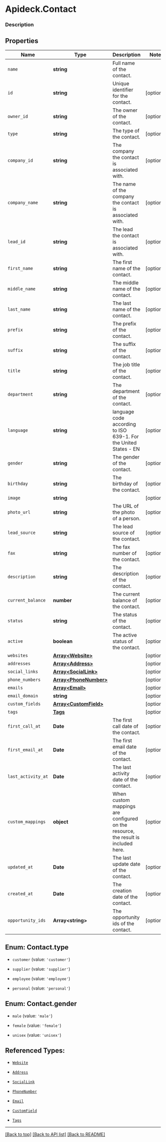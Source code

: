 # Apideck.Contact

### Description

## Properties
Name | Type | Description | Notes
------------ | ------------- | ------------- | -------------
`name` | **string** | Full name of the contact. | 
`id` | **string** | Unique identifier for the contact. | [optional] 
`owner_id` | **string** | The owner of the contact. | [optional] 
`type` | **string** | The type of the contact. | [optional] 
`company_id` | **string** | The company the contact is associated with. | [optional] 
`company_name` | **string** | The name of the company the contact is associated with. | [optional] 
`lead_id` | **string** | The lead the contact is associated with. | [optional] 
`first_name` | **string** | The first name of the contact. | [optional] 
`middle_name` | **string** | The middle name of the contact. | [optional] 
`last_name` | **string** | The last name of the contact. | [optional] 
`prefix` | **string** | The prefix of the contact. | [optional] 
`suffix` | **string** | The suffix of the contact. | [optional] 
`title` | **string** | The job title of the contact. | [optional] 
`department` | **string** | The department of the contact. | [optional] 
`language` | **string** | language code according to ISO 639-1. For the United States - EN | [optional] 
`gender` | **string** | The gender of the contact. | [optional] 
`birthday` | **string** | The birthday of the contact. | [optional] 
`image` | **string** |  | [optional] 
`photo_url` | **string** | The URL of the photo of a person. | [optional] 
`lead_source` | **string** | The lead source of the contact. | [optional] 
`fax` | **string** | The fax number of the contact. | [optional] 
`description` | **string** | The description of the contact. | [optional] 
`current_balance` | **number** | The current balance of the contact. | [optional] 
`status` | **string** | The status of the contact. | [optional] 
`active` | **boolean** | The active status of the contact. | [optional] 
`websites` | [**Array&lt;Website&gt;**](Website.md) |  | [optional] 
`addresses` | [**Array&lt;Address&gt;**](Address.md) |  | [optional] 
`social_links` | [**Array&lt;SocialLink&gt;**](SocialLink.md) |  | [optional] 
`phone_numbers` | [**Array&lt;PhoneNumber&gt;**](PhoneNumber.md) |  | [optional] 
`emails` | [**Array&lt;Email&gt;**](Email.md) |  | [optional] 
`email_domain` | **string** |  | [optional] 
`custom_fields` | [**Array&lt;CustomField&gt;**](CustomField.md) |  | [optional] 
`tags` | [**Tags**](Tags.md) |  | [optional] 
`first_call_at` | **Date** | The first call date of the contact. | [optional] 
`first_email_at` | **Date** | The first email date of the contact. | [optional] 
`last_activity_at` | **Date** | The last activity date of the contact. | [optional] 
`custom_mappings` | **object** | When custom mappings are configured on the resource, the result is included here. | [optional] 
`updated_at` | **Date** | The last update date of the contact. | [optional] 
`created_at` | **Date** | The creation date of the contact. | [optional] 
`opportunity_ids` | **Array&lt;string&gt;** | The opportunity ids of the contact. | [optional] 





<a name="ContactType"></a>
## Enum: Contact.type


* `customer` (value: `'customer'`)

* `supplier` (value: `'supplier'`)

* `employee` (value: `'employee'`)

* `personal` (value: `'personal'`)




<a name="ContactGender"></a>
## Enum: Contact.gender


* `male` (value: `'male'`)

* `female` (value: `'female'`)

* `unisex` (value: `'unisex'`)




## Referenced Types:

























* [`Website`](Website.md)
* [`Address`](Address.md)
* [`SocialLink`](SocialLink.md)
* [`PhoneNumber`](PhoneNumber.md)
* [`Email`](Email.md)

* [`CustomField`](CustomField.md)
* [`Tags`](Tags.md)








---

[[Back to top]](#) [[Back to API list]](../../../../README.md#documentation-for-api-endpoints) [[Back to README]](../../../../README.md)


